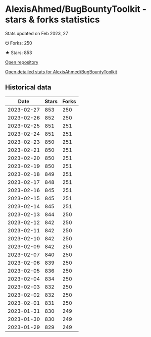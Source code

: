 # AlexisAhmed/BugBountyToolkit - stars & forks statistics

Stats updated on Feb 2023, 27

☋ Forks: 250

★ Stars: 853

[Open repository](https://github.com/AlexisAhmed/BugBountyToolkit)

[Open detailed stats for AlexisAhmed/BugBountyToolkit](https://reviewgithub.com/rep/AlexisAhmed/BugBountyToolkit)

## Historical data
| Date | Stars | Forks |
|------|-------|-------|
| 2023-02-27 | 853 | 250 | 
| 2023-02-26 | 852 | 250 | 
| 2023-02-25 | 851 | 251 | 
| 2023-02-24 | 851 | 251 | 
| 2023-02-23 | 850 | 251 | 
| 2023-02-21 | 850 | 251 | 
| 2023-02-20 | 850 | 251 | 
| 2023-02-19 | 850 | 251 | 
| 2023-02-18 | 849 | 251 | 
| 2023-02-17 | 848 | 251 | 
| 2023-02-16 | 845 | 251 | 
| 2023-02-15 | 845 | 251 | 
| 2023-02-14 | 845 | 251 | 
| 2023-02-13 | 844 | 250 | 
| 2023-02-12 | 842 | 250 | 
| 2023-02-11 | 842 | 250 | 
| 2023-02-10 | 842 | 250 | 
| 2023-02-09 | 842 | 250 | 
| 2023-02-07 | 840 | 250 | 
| 2023-02-06 | 839 | 250 | 
| 2023-02-05 | 836 | 250 | 
| 2023-02-04 | 834 | 250 | 
| 2023-02-03 | 832 | 250 | 
| 2023-02-02 | 832 | 250 | 
| 2023-02-01 | 831 | 250 | 
| 2023-01-31 | 830 | 249 | 
| 2023-01-30 | 830 | 249 | 
| 2023-01-29 | 829 | 249 | 

